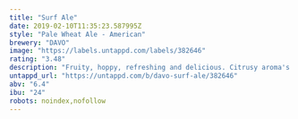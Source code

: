 ```yaml
---
title: "Surf Ale"
date: 2019-02-10T11:35:23.587995Z
style: "Pale Wheat Ale - American"
brewery: "DAVO"
image: "https://labels.untappd.com/labels/382646"
rating: "3.48"
description: "Fruity, hoppy, refreshing and delicious. Citrusy aroma's and a great, sunny taste. This is Hawaii in a bottle!"
untappd_url: "https://untappd.com/b/davo-surf-ale/382646"
abv: "6.4"
ibu: "24"
robots: noindex,nofollow
---
```

